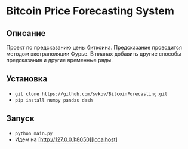 # Bitcoin Price Forecasting System

## Описание

Проект по предсказанию цены биткоина. 
Предсказание проводится методом экстраполяции Фурье. 
В планах добавить другие способы предсказания и другие временные ряды.
   

## Установка
- `git clone https://github.com/svkov/BitcoinForecasting.git`
- `pip install numpy pandas dash`

## Запуск
- `python main.py`
- Идем на [http://127.0.0.1:8050][localhost]



[localhost]: http://127.0.0.1:8050